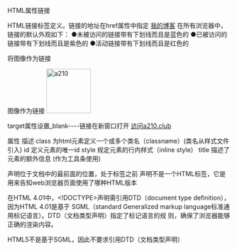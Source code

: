 HTML属性链接


HTML链接<a>标签定义。链接的地址在href属性中指定
<a href="http://a210.club">我的博客</a>
在所有浏览器中，链接的默认外观如下：
  ●未被访问的链接带有下划线而且是蓝色的
  ●已被访问的链接带有下划线而且是紫色的
  ●活动链接带有下划线而且是红色的

将图像作为链接
<p>图像作为链接
<a href="http://a210.club"><img border="0" alt="a210" src="图片地址:" width="100" height="100"></a>
</p>


target属性设置_blank----链接在新窗口打开
<a href="http://a210.club" target="_blank" >访问a210.club</a>

属性 	        描述
class 	为html元素定义一个或多个类名（classname）(类名从样式文件引入)
id 	        定义元素的唯一id
style 	        规定元素的行内样式（inline style）
title 	        描述了元素的额外信息 (作为工具条使用)

<!DOCTYPE>声明位于文档中的最前面的位置，处于<HTML>标签之前
<!DOCTYPE>声明不是一个HTML标签，它是用来告知web浏览器页面使用了哪种HTML版本
在HTML 4.01中，<!DOCTYPE>声明需引用DTD（document type definition），因为HTML 4.01是基于
SGML（standard Generalized markup language标准通用标记语言）。DTD（文档类型声明）指定了标记语言的规
则，确保了浏览器能够正确的渲染内容。

HTML5不是基于SGML，因此不要求引用DTD（文档类型声明）